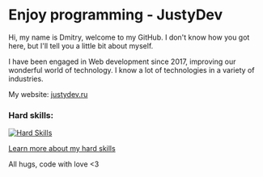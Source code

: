 # Enjoy programming - JustyDev

Hi, my name is Dmitry, welcome to my GitHub. I don't know how you got here, but I'll tell you a little bit about myself.

I have been engaged in Web development since 2017, improving our wonderful world of technology. I know a lot of technologies in a variety of industries.

My website: [justydev.ru](https://justydev.ru)

### Hard skills:

[![Hard Skills](https://skillicons.dev/icons?i=ts,js,css,html,react,redux,vite,next,php,swift,java,nodejs,electron,git,docker,redis,mysql,postgresql&perline=9)](https://skillicons.dev)

[Learn more about my hard skills](https://github.com/JustyDev/JustyDev/blob/main/hardskills.md)

All hugs, code with love <3